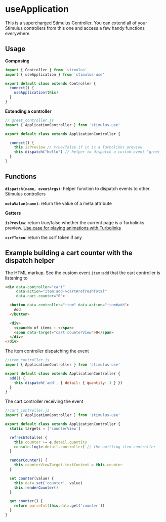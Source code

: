 # useApplication

This is a supercharged Stimulus Controller. You can extend all of your Stimulus controllers from this one and access a few handy functions everywhere.

## Usage

**Composing**

```js
import { Controller } from 'stimulus'
import { useApplication } from 'stimulus-use'

export default class extends Controller {
  connect() {
    useApplication(this)
  }
}
```

**Extending a controller**

```js
// greet_controller.js
import { ApplicationController } from 'stimulus-use'

export default class extends ApplicationController {

  connect() {
    this.isPreview // true/false if it is a Turbolinks preview
    this.dispatch("hello") // helper to dispatch a custom event "greet:hello" to other Stimulus controllers
  }
}
```

## Functions

**`dispatch(name, eventArgs)`**: helper function to dispatch events to other Stimulus controllers

**`metaValue(name)`**: return the value of a meta attribute

**Getters**

**`isPreview`**: return true/false whether the current page is a Turbolinks preview. [Use case for playing animations with Turbolinks](https://dev.to/adrienpoly/animations-with-turbolinks-and-stimulus-4862)

**`csrfToken`**: return the csrf token if any


## Example building a cart counter with the dispatch helper

The HTML markup. See the custom event `item:add` that the cart controller is listening to

```html
<div data-controller="cart"
     data-action="item:add->cart#refreshTotal"
     data-cart-counter="0">

  <button data-controller="item" data-action="item#add">
    Add
  </button>

  <div>
    <span>No of items : </span>
    <span data-target="cart.counterView">0</span>
  </div>
</div>
```

The item controller dispatching the event

```js
//item_controller.js
import { ApplicationController } from 'stimulus-use'

export default class extends ApplicationController {
  add() {
    this.dispatch('add', { detail: { quantity: 1 } })
  }
}
```

The cart controller receiving the event

```js
//cart_controller.js
import { ApplicationController } from 'stimulus-use'

export default class extends ApplicationController {
  static targets = ['counterView']

  refreshTotal(e) {
    this.counter += e.detail.quantity
    console.log(e.detail.controller) // the emitting item_controller
  }

  renderCounter() {
    this.counterViewTarget.textContent = this.counter
  }

  set counter(value) {
    this.data.set('counter', value)
    this.renderCounter()
  }

  get counter() {
    return parseInt(this.data.get('counter'))
  }
}
```
